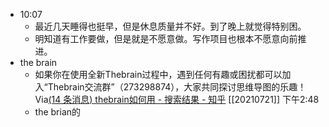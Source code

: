 - 10:07
    - 最近几天睡得也挺早，但是休息质量并不好。到了晚上就觉得特别困。
    - 明知道有工作要做，但是就是不愿意做。写作项目也根本不愿意向前推进。
-  the brain
    - 如果你在使用全新Thebrain过程中，遇到任何有趣或困扰都可以加入“Thebrain交流群”（273298874），大家共同探讨思维导图的乐趣！
Via[(14 条消息) thebrain如何用 - 搜索结果 - 知乎](https://www.zhihu.com/search?q=thebrain%E5%A6%82%E4%BD%95%E7%94%A8&utm_content=search_relatedsearch&type=content) [[20210721]] 下午2:48
    - the brian的

